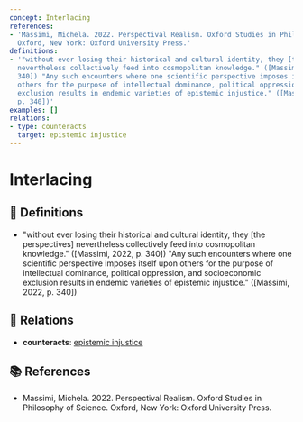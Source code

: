 ```yaml
---
concept: Interlacing
references:
- 'Massimi, Michela. 2022. Perspectival Realism. Oxford Studies in Philosophy of Science.
  Oxford, New York: Oxford University Press.'
definitions:
- '"without ever losing their historical and cultural identity, they [the perspectives]
  nevertheless collectively feed into cosmopolitan knowledge." ([Massimi, 2022, p.
  340]) "Any such encounters where one scientific perspective imposes itself upon
  others for the purpose of intellectual dominance, political oppression, and socioeconomic
  exclusion results in endemic varieties of epistemic injustice." ([Massimi, 2022,
  p. 340])'
examples: []
relations:
- type: counteracts
  target: epistemic injustice
---
```


# Interlacing

## 📖 Definitions

- "without ever losing their historical and cultural identity, they [the perspectives] nevertheless collectively feed into cosmopolitan knowledge." ([Massimi, 2022, p. 340]) "Any such encounters where one scientific perspective imposes itself upon others for the purpose of intellectual dominance, political oppression, and socioeconomic exclusion results in endemic varieties of epistemic injustice." ([Massimi, 2022, p. 340])

## 🔗 Relations

- **counteracts**: [epistemic injustice](./epistemic-injustice.md)

## 📚 References

- Massimi, Michela. 2022. Perspectival Realism. Oxford Studies in Philosophy of Science. Oxford, New York: Oxford University Press.
